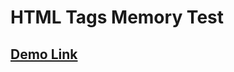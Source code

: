 # HTML Tags Memory Test
## [Demo Link](https://mahmoud-abuyoussef.github.io/HTML_Tags_Memory_Test/)
